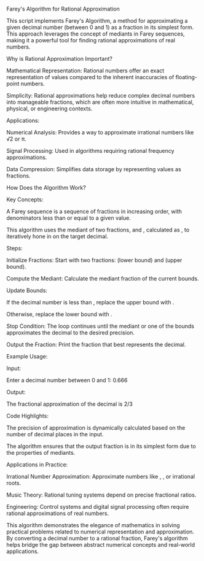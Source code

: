 Farey's Algorithm for Rational Approximation

This script implements Farey's Algorithm, a method for approximating a given decimal number (between 0 and 1) as a fraction in its simplest form. This approach leverages the concept of mediants in Farey sequences, making it a powerful tool for finding rational approximations of real numbers.

Why is Rational Approximation Important?

Mathematical Representation: Rational numbers offer an exact representation of values compared to the inherent inaccuracies of floating-point numbers.

Simplicity: Rational approximations help reduce complex decimal numbers into manageable fractions, which are often more intuitive in mathematical, physical, or engineering contexts.

Applications:

Numerical Analysis: Provides a way to approximate irrational numbers like √2 or π.

Signal Processing: Used in algorithms requiring rational frequency approximations.

Data Compression: Simplifies data storage by representing values as fractions.

How Does the Algorithm Work?

Key Concepts:

A Farey sequence is a sequence of fractions in increasing order, with denominators less than or equal to a given value.

This algorithm uses the mediant of two fractions,  and , calculated as , to iteratively hone in on the target decimal.

Steps:

Initialize Fractions: Start with two fractions:  (lower bound) and  (upper bound).

Compute the Mediant: Calculate the mediant fraction  of the current bounds.

Update Bounds:

If the decimal number is less than , replace the upper bound with .

Otherwise, replace the lower bound with .

Stop Condition: The loop continues until the mediant or one of the bounds approximates the decimal to the desired precision.

Output the Fraction: Print the fraction that best represents the decimal.

Example Usage:

Input:

Enter a decimal number between 0 and 1: 0.666

Output:

The fractional approximation of the decimal is 2/3

Code Highlights:

The precision of approximation is dynamically calculated based on the number of decimal places in the input.

The algorithm ensures that the output fraction is in its simplest form due to the properties of mediants.

Applications in Practice:

Irrational Number Approximation: Approximate numbers like , , or irrational roots.

Music Theory: Rational tuning systems depend on precise fractional ratios.

Engineering: Control systems and digital signal processing often require rational approximations of real numbers.

This algorithm demonstrates the elegance of mathematics in solving practical problems related to numerical representation and approximation. By converting a decimal number to a rational fraction, Farey's algorithm helps bridge the gap between abstract numerical concepts and real-world applications.
